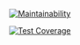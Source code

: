 [![Maintainability](https://api.codeclimate.com/v1/badges/494a680484727eb34440/maintainability)](https://codeclimate.com/github/kimpetertanui/Politico/maintainability)

[![Test Coverage](https://api.codeclimate.com/v1/badges/494a680484727eb34440/test_coverage)](https://codeclimate.com/github/kimpetertanui/Politico/test_coverage)